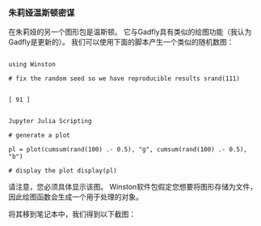### 朱莉娅温斯顿密谋

在朱莉娅的另一个图形包是温斯顿。 它与Gadfly具有类似的绘图功能（我认为Gadfly是更新的）。 我们可以使用下面的脚本产生一个类似的随机数图：

```

using Winston

# fix the random seed so we have reproducible results srand(111)
 

[ 91 ]

 
Jupyter Julia Scripting

# generate a plot

pl = plot(cumsum(rand(100) .- 0.5), "g", cumsum(rand(100) .- 0.5), "b")

# display the plot display(pl)

```
请注意，您必须具体显示该图。 Winston软件包假定您想要将图形存储为文件，因此绘图函数会生成一个用于处理的对象。

将其移到笔记本中，我们得到以下截图：

